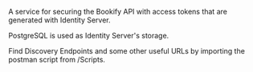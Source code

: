 ﻿A service for securing the Bookify API with access tokens that are
generated with Identity Server. 

PostgreSQL is used as Identity Server's storage.

Find Discovery Endpoints and some other useful URLs by importing the postman 
script from /Scripts.